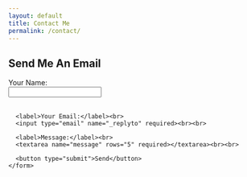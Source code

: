 ```yaml
---
layout: default
title: Contact Me
permalink: /contact/
---
```


<main>
  <div class="box">
    <h2> Send Me An Email</h2>
    <form action="https://formspree.io/f/xpwlepvb" method="POST">
      <label>Your Name:</label><br>
      <input type="text" name="name" required><br><br>

      <label>Your Email:</label><br>
      <input type="email" name="_replyto" required><br><br>

      <label>Message:</label><br>
      <textarea name="message" rows="5" required></textarea><br><br>

      <button type="submit">Send</button>
    </form>
  </div>
</main>
